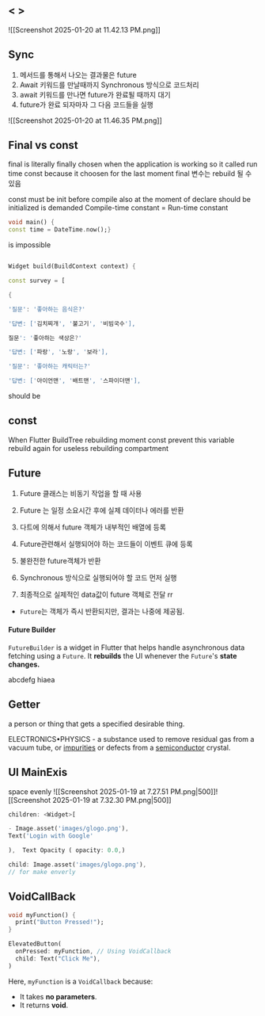  ## < > 
![[Screenshot 2025-01-20 at 11.42.13 PM.png]]

## Sync 
1. ﻿﻿﻿메서드를 통해서 나오는 결과물은 future
2. ﻿﻿﻿Await 키워드를 만날때까지 Synchronous 방식으로 코드처리
3. ﻿﻿﻿await 키워드를 만나면 future가 완료될 때까지 대기
4. ﻿﻿﻿future가 완료 되자마자 그 다음 코드들을 실행

![[Screenshot 2025-01-20 at 11.46.35 PM.png]]

## Final vs const 
final is literally finally chosen when the application is working 
so it called run time const because it choosen for the last moment 
final 변수는 rebuild 될 수 있음

const must be init before compile also at the moment of declare should be initialized is demanded 
Compile-time constant = Run-time constant
```dart
void main() {
const time = DateTime.now();}
```
is impossible 

```dart

Widget build(BuildContext context) {

const survey = [

{

'질문': '좋아하는 음식은?'

'답변: ['김치찌개', '불고기', '비빔국수'],

질문': '좋아하는 색상은?'

'답변: ['파랑', '노랑', '보라'],

'질문': '좋아하는 캐릭터는?'

'답변: ['아이언맨', '배트맨', '스파이더맨'],

```

should be
## const 

When Flutter BuildTree rebuilding moment const prevent this variable rebuild again for useless rebuilding compartment

## Future 


1. ﻿﻿﻿Future 클래스는 비동기 작업을 할 때 사용
2. ﻿﻿﻿Future 는 일정 소요시간 후에 실제 데이터나 에러를 반환

3. ﻿﻿﻿다트에 의해서 future 객체가 내부적인 배열에 등록
4. ﻿﻿﻿Future관련해서 실행되어야 하는 코드들이 이벤트 큐에 등록
5. ﻿﻿﻿불완전한 future객체가 반환
6. ﻿﻿﻿Synchronous 방식으로 실행되어야 할 코드 먼저 실행
7. ﻿﻿﻿최종적으로 실제적인 data값이 future 객체로 전달
rr


- `Future`는 객체가 즉시 반환되지만, 결과는 나중에 제공됨.
#### Future Builder 

`FutureBuilder` is a widget in Flutter that helps handle asynchronous data fetching using a `Future`. It **rebuilds** the UI whenever the `Future`'s **state changes.**

abcdefg hiaea

## Getter 
a person or thing that gets a specified desirable thing.

ELECTRONICS•PHYSICS - a substance used to remove residual gas from a vacuum tube, or [impurities](https://www.google.com/search?client=safari&sa=X&sca_esv=c3860552ec9c0b33&rls=en&biw=1058&bih=670&q=impurities&si=ACC90nyOnVY18Aw7zUtkWPYo5mTnVzqWXO5NXGz4lZuM1nSYCLg_uhvwYpUyP_I7z-piGMjbFAcnlSa99EgscvupjYyqjrywM2qbQt3lCyPmGz8RIeWtQgI%3D&expnd=1&ved=2ahUKEwir9OLCnoKLAxXep1YBHeh9JZUQyecJegQIOxAR) or defects from a [semiconductor](https://www.google.com/search?client=safari&sa=X&sca_esv=c3860552ec9c0b33&rls=en&biw=1058&bih=670&q=semiconductor&si=ACC90nyj24cUGopiOVnGD91130XTRDyGiKBkyVxkiKiYef-mpglebUlH4FlIpiM9pwsFYcNM1Z_mWiYOqRRgksTrbRce5WL5TF4n08-G6K-GDK9H-aJkHOo%3D&expnd=1&ved=2ahUKEwir9OLCnoKLAxXep1YBHeh9JZUQyecJegQIOxAS) crystal.

## UI MainExis

space evenly 
![[Screenshot 2025-01-19 at 7.27.51 PM.png|500]]![[Screenshot 2025-01-19 at 7.32.30 PM.png|500]]

```dart
children: <Widget>[

- Image.asset('images/glogo.png'),
Text('Login with Google'

),  Text Opacity ( opacity: 0.0,)

child: Image.asset('images/glogo.png'),
// for make enverly 
```
## VoidCallBack
```dart 
void myFunction() {
  print("Button Pressed!");
}

ElevatedButton(
  onPressed: myFunction, // Using VoidCallback
  child: Text("Click Me"),
)
```
Here, `myFunction` is a `VoidCallback` because:

- It takes **no parameters**.
- It returns **void**.